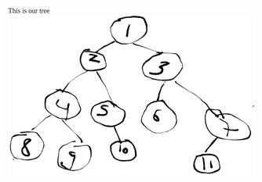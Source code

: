 <span style="font-family: 'Lucida Console';">This is our tree</span><br>
![alt text](https://github.com/themockingjester/Datastructures/blob/master/venv/images/tree.png)
